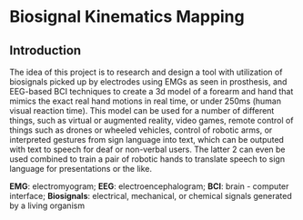 # Biosignal Kinematics Mapping


## Introduction
   The idea of this project is to research and design a tool with utilization of biosignals picked up by electrodes using EMGs as seen in prosthesis, and EEG-based BCI techniques to create a 3d model of a forearm and hand that mimics the exact real hand motions in real time, or under 250ms (human visual reaction time). This model can be used for a number of different things, such as virtual or augmented reality, video games, remote control of things such as drones or wheeled vehicles, control of robotic arms, or interpreted gestures from sign language into text, which can be outputed with text to speech for deaf or non-verbal users. The latter 2 can even be used combined to train a pair of robotic hands to translate speech to sign language for presentations or the like.

**EMG**: electromyogram; **EEG**: electroencephalogram; **BCI**: brain - computer interface; **Biosignals**: electrical, mechanical, or chemical signals generated by a living organism
